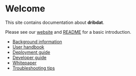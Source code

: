 # Welcome

This site contains documentation about **dribdat**. 

Please see our [website](https://dribdat.cc) and [README](https://github.com/dribdat/dribdat#README) for a basic introduction.

- [Background information](about)
- [User handbook](usage)
- [Deployment guide](deploy)
- [Developer guide](contribute)
- [Whitepaper](whitepaper)
- [Troubleshooting tips](trouble)

